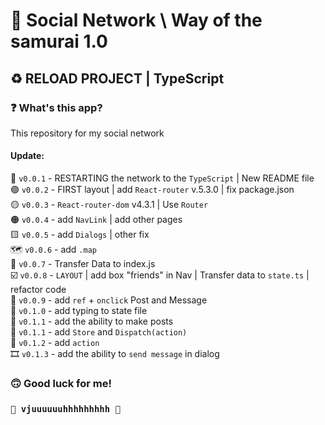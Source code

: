 # 🤖 Social Network \ Way of the samurai 1.0 #
## ♻️ RELOAD PROJECT | TypeScript ##
### ❓ What's this app? ###
This repository for my social network

#### Update: ####
🔘 `v0.0.1` - RESTARTING the network to the `TypeScript` | New README file  
🟣 `v0.0.2` - FIRST layout | add `React-router` v.5.3.0 | fix package.json  
🟡 `v0.0.3` - `React-router-dom` v4.3.1 | Use `Router`  
🟠 `v0.0.4` - add `NavLink` | add other pages  
🟨 `v0.0.5` - add `Dialogs` | other fix  
🗺️ `v0.0.6` - add `.map`   
🚚  `v0.0.7` - Transfer Data to index.js  
☑️ `v0.0.8` - `LAYOUT` | add box "friends" in Nav | Transfer data to `state.ts` | refactor code  
🌴    `v0.0.9` - add `ref` + `onclick` Post and Message  
🔧 `v0.1.0` - add typing to state file  
📝 `v0.1.1` - add the ability to make posts  
📨 `v0.1.1` - add `Store` and `Dispatch(action)`  
🎊 `v0.1.2` - add `action`  
🎞️ `v0.1.3` - add the ability to `send message` in dialog  

### 🙃 Good luck for me! ###
### `🚀 vjuuuuuuhhhhhhhhh 🚀` ###
